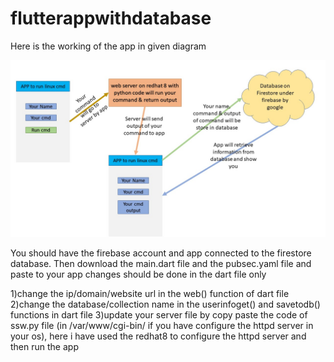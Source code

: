 # flutterappwithdatabase
Here is the working of the app in given diagram

![](working%20of%20app.jpg)

You should have the firebase account and app connected to the firestore database.
Then download the main.dart file and the pubsec.yaml file and paste to your app
changes should be done in the dart file only 

1)change the ip/domain/website url in the web() function of dart file 
2)change the database/collection name in the userinfoget() and savetodb() functions in dart file
3)update your server file by copy paste the code of ssw.py file (in /var/www/cgi-bin/ if you have configure the httpd server in your os), here i have used the redhat8 to configure the httpd server
and then run the app
